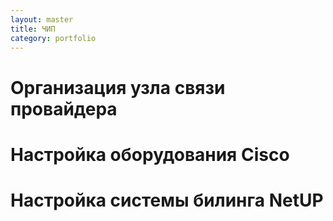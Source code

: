 ```yaml
---
layout: master
title: ЧИП
category: portfolio
---
```


# Организация узла связи провайдера
# Настройка оборудования Cisco
# Настройка системы билинга NetUP

